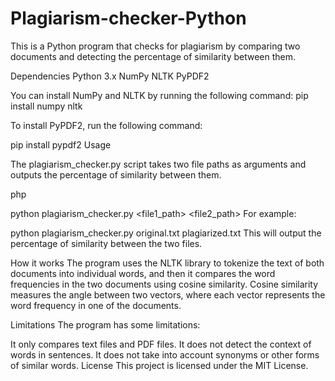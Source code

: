 # Plagiarism-checker-Python

This is a Python program that checks for plagiarism by comparing two documents and detecting the percentage of similarity between them.

Dependencies
Python 3.x
NumPy
NLTK
PyPDF2

You can install NumPy and NLTK by running the following command:
pip install numpy nltk

To install PyPDF2, run the following command:

pip install pypdf2
Usage

The plagiarism_checker.py script takes two file paths as arguments and outputs the percentage of similarity between them.

php

python plagiarism_checker.py <file1_path> <file2_path>
For example:


python plagiarism_checker.py original.txt plagiarized.txt
This will output the percentage of similarity between the two files.

How it works
The program uses the NLTK library to tokenize the text of both documents into individual words, and then it compares the word frequencies in the two documents using cosine similarity. Cosine similarity measures the angle between two vectors, where each vector represents the word frequency in one of the documents.

Limitations
The program has some limitations:

It only compares text files and PDF files.
It does not detect the context of words in sentences.
It does not take into account synonyms or other forms of similar words.
License
This project is licensed under the MIT License.

